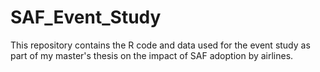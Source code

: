 # SAF_Event_Study
This repository contains the R code and data used for the event study  as part of my master's thesis on the impact of SAF adoption by airlines.
